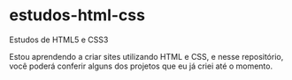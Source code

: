 # estudos-html-css
 Estudos de HTML5 e CSS3

 Estou aprendendo a criar sites utilizando HTML e CSS, e nesse repositório, você poderá conferir alguns dos projetos que eu já criei até o momento.
